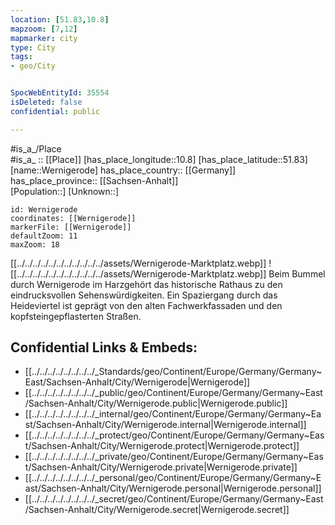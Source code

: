 ```yaml
---
location: [51.83,10.8] 
mapzoom: [7,12] 
mapmarker: city 
type: City
tags:
- geo/City


SpocWebEntityId: 35554
isDeleted: false
confidential: public

---
```

#is_a_/Place  
#is_a_ :: [[Place]] 
[has_place_longitude::10.8] 
[has_place_latitude::51.83] 
[name::Wernigerode] 
has_place_country:: [[Germany]]  
has_place_province:: [[Sachsen-Anhalt]]  
[Population::] 
[Unknown::] 


```leaflet
id: Wernigerode
coordinates: [[Wernigerode]] 
markerFile: [[Wernigerode]] 
defaultZoom: 11 
maxZoom: 18
```


[[../../../../../../../../../../../assets/Wernigerode-Marktplatz.webp]]
![[../../../../../../../../../../../assets/Wernigerode-Marktplatz.webp]]
Beim Bummel durch Wernigerode  im Harzgehört das historische Rathaus 
zu den eindrucksvollen Sehenswürdigkeiten. 
Ein Spaziergang durch das Heideviertel ist geprägt 
von den alten Fachwerkfassaden und den kopfsteingepflasterten Straßen.

## Confidential Links & Embeds: 
- [[../../../../../../../../_Standards/geo/Continent/Europe/Germany/Germany~East/Sachsen-Anhalt/City/Wernigerode|Wernigerode]] 
- [[../../../../../../../../_public/geo/Continent/Europe/Germany/Germany~East/Sachsen-Anhalt/City/Wernigerode.public|Wernigerode.public]] 
- [[../../../../../../../../_internal/geo/Continent/Europe/Germany/Germany~East/Sachsen-Anhalt/City/Wernigerode.internal|Wernigerode.internal]] 
- [[../../../../../../../../_protect/geo/Continent/Europe/Germany/Germany~East/Sachsen-Anhalt/City/Wernigerode.protect|Wernigerode.protect]] 
- [[../../../../../../../../_private/geo/Continent/Europe/Germany/Germany~East/Sachsen-Anhalt/City/Wernigerode.private|Wernigerode.private]] 
- [[../../../../../../../../_personal/geo/Continent/Europe/Germany/Germany~East/Sachsen-Anhalt/City/Wernigerode.personal|Wernigerode.personal]] 
- [[../../../../../../../../_secret/geo/Continent/Europe/Germany/Germany~East/Sachsen-Anhalt/City/Wernigerode.secret|Wernigerode.secret]] 
